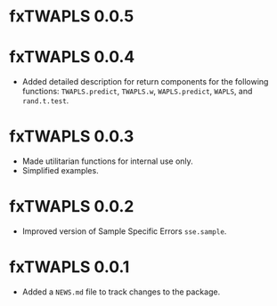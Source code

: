# fxTWAPLS 0.0.5

# fxTWAPLS 0.0.4

* Added detailed description for return components for the following functions:
`TWAPLS.predict`, `TWAPLS.w`, `WAPLS.predict`, `WAPLS`, and `rand.t.test`.

# fxTWAPLS 0.0.3

* Made utilitarian functions for internal use only. 
* Simplified examples.

# fxTWAPLS 0.0.2

* Improved version of Sample Specific Errors `sse.sample`.

# fxTWAPLS 0.0.1

* Added a `NEWS.md` file to track changes to the package.
